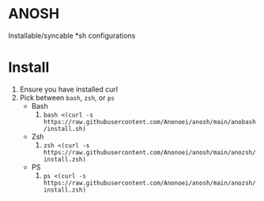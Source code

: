# ANOSH
 Installable/syncable *sh configurations

# Install
 1. Ensure you have installed curl
 2. Pick between `bash`, `zsh`, or `ps`
    - Bash
      1. `bash <(curl -s https://raw.githubusercontent.com/Anonoei/anosh/main/anobash/install.sh)`
    - Zsh
      1. `zsh <(curl -s https://raw.githubusercontent.com/Anonoei/anosh/main/anozsh/install.zsh)`
    - PS
      1. `ps <(curl -s https://raw.githubusercontent.com/Anonoei/anosh/main/anozsh/install.zsh)`
